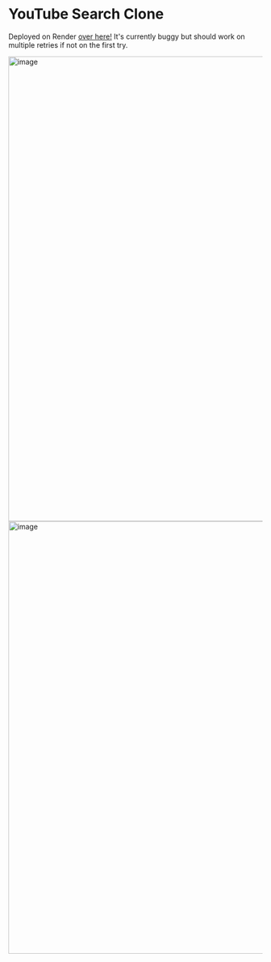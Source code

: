 # YouTube Search Clone

Deployed on Render [over here!](https://youtube-search-sudhamsh.onrender.com/)
It's currently buggy but should work on multiple retries if not on the first try.

<img width="920" alt="image" src="https://user-images.githubusercontent.com/88403902/223014721-10284a52-4c9c-4a81-a058-b5d660eabf5a.png">
<img width="856" alt="image" src="https://user-images.githubusercontent.com/88403902/223014768-b36168f1-2711-41e2-ad71-9248ea523f56.png">
